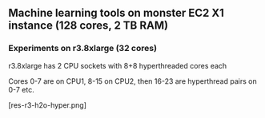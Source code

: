 
## Machine learning tools on monster EC2 X1 instance (128 cores, 2 TB RAM) 

### Experiments on r3.8xlarge (32 cores)

r3.8xlarge has 2 CPU sockets with 8+8 hyperthreaded cores each

Cores 0-7 are on CPU1, 8-15 on CPU2, then 16-23 are hyperthread pairs on 0-7 etc.

[res-r3-h2o-hyper.png]


